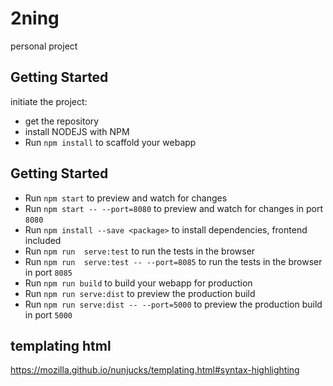 # 2ning
personal project


## Getting Started
initiate the project:
- get the repository
- install NODEJS with NPM
- Run `npm install` to scaffold your webapp

## Getting Started
 
 
- Run `npm start` to preview and watch for changes
- Run `npm start -- --port=8080` to preview and watch for changes in port `8080`
- Run `npm install --save <package>` to install dependencies, frontend included
- Run `npm run  serve:test` to run the tests in the browser
- Run `npm run  serve:test -- --port=8085` to run the tests in the browser in port `8085`
- Run `npm run build` to build your webapp for production
- Run `npm run serve:dist` to preview the production build
- Run `npm run serve:dist -- --port=5000` to preview the production build in port `5000`



## templating html
https://mozilla.github.io/nunjucks/templating.html#syntax-highlighting

